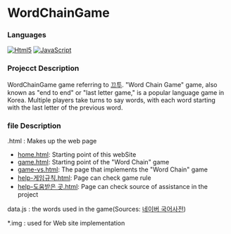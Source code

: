 # WordChainGame

### Languages
[![Html5](https://img.shields.io/badge/html5-black?style=for-the-badge&logo=html5)](https://github.com/parkgeounyoung/WordChainGame/tree/main)
[![JavaScript](https://img.shields.io/badge/javascript-black?style=for-the-badge&logo=javascript)](https://github.com/parkgeounyoung/WordChainGame/tree/main)

### Projecct Description
WordChainGame game referring to [끄투](http://kkutu.kr/).
"Word Chain Game" game, also known as "end to end" or "last letter game," is a popular language game in Korea. Multiple players take turns to say words, with each word starting with the last letter of the previous word.

### file Description
.html : Makes up the web page
- [home.html](https://github.com/parkgeounyoung/WordChainGame/blob/main/home.html): Starting point of this webSite
- [game.html](https://github.com/parkgeounyoung/WordChainGame/blob/main/game-vs.html): Starting point of the "Word Chain" game
- [game-vs.html](https://github.com/parkgeounyoung/WordChainGame/blob/main/game-vs.html): The page that implements the "Word Chain" game
- [help-게임규칙.html](https://github.com/parkgeounyoung/WordChainGame/blob/main/help-%EA%B2%8C%EC%9E%84%EA%B7%9C%EC%B9%99.html): Page can check game rule
- [help-도움받은 곳.html](https://github.com/parkgeounyoung/WordChainGame/blob/main/help-%EB%8F%84%EC%9B%80%EB%B0%9B%EC%9D%80%20%EA%B3%B3.html): Page can check source of assistance in the project

data.js :  the words used in the game(Sources: [네이버 국어사전](https://ko.dict.naver.com/#/main))

*.img : used for Web site implementation
